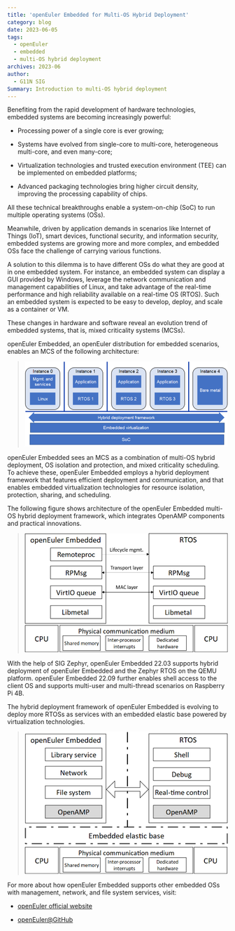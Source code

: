 ```yaml
---
title: 'openEuler Embedded for Multi-OS Hybrid Deployment'
category: blog
date: 2023-06-05
tags:
  - openEuler
  - embedded
  - multi-OS hybrid deployment
archives: 2023-06
author:
  - G11N SIG
Summary: Introduction to multi-OS hybrid deployment
---
```


Benefiting from the rapid development of hardware technologies, embedded systems are becoming increasingly powerful:  

-	Processing power of a single core is ever growing;  

-	Systems have evolved from single-core to multi-core, heterogeneous multi-core, and even many-core;  

-	Virtualization technologies and trusted execution environment (TEE) can be implemented on embedded platforms;  

-	Advanced packaging technologies bring higher circuit density, improving the processing capability of chips.  

All these technical breakthroughs enable a system-on-chip (SoC) to run multiple operating systems (OSs).  

Meanwhile, driven by application demands in scenarios like Internet of Things (IoT), smart devices, functional security, and information security, embedded systems are growing more and more complex, and embedded OSs face the challenge of carrying various functions.  

A solution to this dilemma is to have different OSs do what they are good at in one embedded system. For instance, an embedded system can display a GUI provided by Windows, leverage the network communication and management capabilities of Linux, and take advantage of the real-time performance and high reliability available on a real-time OS (RTOS). Such an embedded system is expected to be easy to develop, deploy, and scale as a container or VM.  

These changes in hardware and software reveal an evolution trend of embedded systems, that is, mixed criticality systems (MCSs).  

openEuler Embedded, an openEuler distribution for embedded scenarios, enables an MCS of the following architecture:

>![](image/image1.png)

openEuler Embedded sees an MCS as a combination of multi-OS hybrid deployment, OS isolation and protection, and mixed criticality scheduling. To achieve these, openEuler Embedded employs a hybrid deployment framework that features efficient deployment and communication, and that enables embedded virtualization technologies for resource isolation, protection, sharing, and scheduling.  

The following figure shows architecture of the openEuler Embedded multi-OS hybrid deployment framework, which integrates OpenAMP components and practical innovations. 

>![](image/image2.png)

With the help of SIG Zephyr, openEuler Embedded 22.03 supports hybrid deployment of openEuler Embedded and the Zephyr RTOS on the QEMU platform. openEuler Embedded 22.09 further enables shell access to the client OS and supports multi-user and multi-thread scenarios on Raspberry Pi 4B.  

The hybrid deployment framework of openEuler Embedded is evolving to deploy more RTOSs as services with an embedded elastic base powered by virtualization technologies.  

>![](image/image3.png)

For more about how openEuler Embedded supports other embedded OSs with management, network, and file system services, visit:  

-	[openEuler official website](https://www.openeuler.org/en/)

-	[openEuler@GitHub](https://github.com/openeuler-mirror)  



